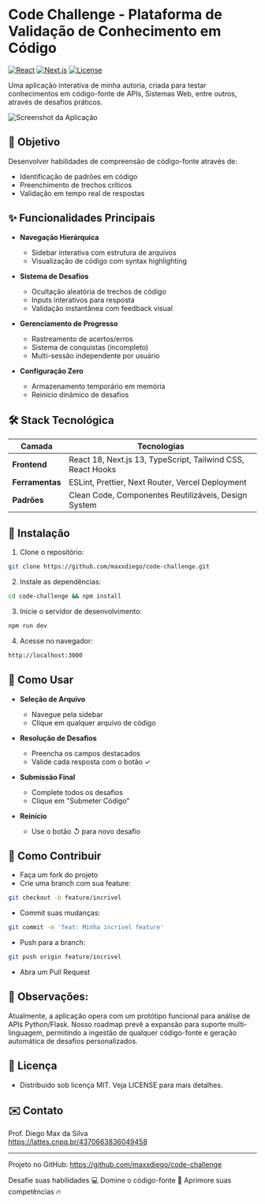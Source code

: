 # Code Challenge - Plataforma de Validação de Conhecimento em Código

[![React](https://img.shields.io/badge/React-18.2.0-blue)](https://react.dev/)
[![Next.js](https://img.shields.io/badge/Next.js-13.4.8-black)](https://nextjs.org/)
[![License](https://img.shields.io/badge/License-MIT-green)](https://opensource.org/licenses/MIT)

Uma aplicação interativa de minha autoria, criada para testar conhecimentos em código-fonte de APIs, Sistemas Web, entre outros, através de desafios práticos.

![Screenshot da Aplicação](/public/screenshot.png) <!-- Adicione uma imagem real posteriormente -->

## 🎯 Objetivo

Desenvolver habilidades de compreensão de código-fonte através de:
- Identificação de padrões em código
- Preenchimento de trechos críticos
- Validação em tempo real de respostas

## ✨ Funcionalidades Principais

- **Navegação Hierárquica**
  - Sidebar interativa com estrutura de arquivos
  - Visualização de código com syntax highlighting

- **Sistema de Desafios**
  - Ocultação aleatória de trechos de código
  - Inputs interativos para resposta
  - Validação instantânea com feedback visual

- **Gerenciamento de Progresso**
  - Rastreamento de acertos/erros
  - Sistema de conquistas (incompleto)
  - Multi-sessão independente por usuário

- **Configuração Zero**
  - Armazenamento temporário em memória
  - Reinício dinâmico de desafios

## 🛠 Stack Tecnológica

| Camada          | Tecnologias                                                                 |
|-----------------|-----------------------------------------------------------------------------|
| **Frontend**    | React 18, Next.js 13, TypeScript, Tailwind CSS, React Hooks                 |
| **Ferramentas** | ESLint, Prettier, Next Router, Vercel Deployment                            |
| **Padrões**     | Clean Code, Componentes Reutilizáveis, Design System                        |

## 🚀 Instalação

1. Clone o repositório:
```bash
git clone https://github.com/maxxdiego/code-challenge.git
```

2. Instale as dependências:

```bash
cd code-challenge && npm install
```

3. Inicie o servidor de desenvolvimento:

```bash
npm run dev
```

4. Acesse no navegador:
```bash
http://localhost:3000
```

## 📌 Como Usar

- **Seleção de Arquivo**
  - Navegue pela sidebar
  - Clique em qualquer arquivo de código

- **Resolução de Desafios**
  - Preencha os campos destacados
  - Valide cada resposta com o botão ✓

- **Submissão Final**
  - Complete todos os desafios
  - Clique em "Submeter Código"

- **Reinício**
  - Use o botão ↺ para novo desafio

## 🤝 Como Contribuir
- Faça um fork do projeto
- Crie uma branch com sua feature:

```bash
git checkout -b feature/incrivel
```

- Commit suas mudanças:

```bash
git commit -m 'feat: Minha incrível feature'
```

- Push para a branch:

```bash
git push origin feature/incrivel
```

- Abra um Pull Request

## 👀 Observações:
Atualmente, a aplicação opera com um protótipo funcional para análise de APIs Python/Flask. Nosso roadmap prevê a expansão para suporte multi-linguagem, permitindo a ingestão de qualquer código-fonte e geração automática de desafios personalizados.

## 📄 Licença
- Distribuído sob licença MIT. Veja LICENSE para mais detalhes.

## ✉️ Contato

Prof. Diego Max da Silva<br>
https://lattes.cnpq.br/4370663836049458

<hr>

Projeto no GitHub: https://github.com/maxxdiego/code-challenge

Desafie suas habilidades 💻 Domine o código-fonte 🚀 Aprimore suas competências 🔥

